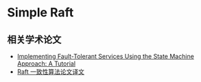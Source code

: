 # Simple Raft 

##  相关学术论文

- [Implementing Fault-Tolerant Services Using the State Machine
Approach: A Tutorial ](https://www.cs.cornell.edu/fbs/publications/SMSurvey.pdf)
- [Raft 一致性算法论文译文](http://www.infoq.com/cn/articles/raft-paper)